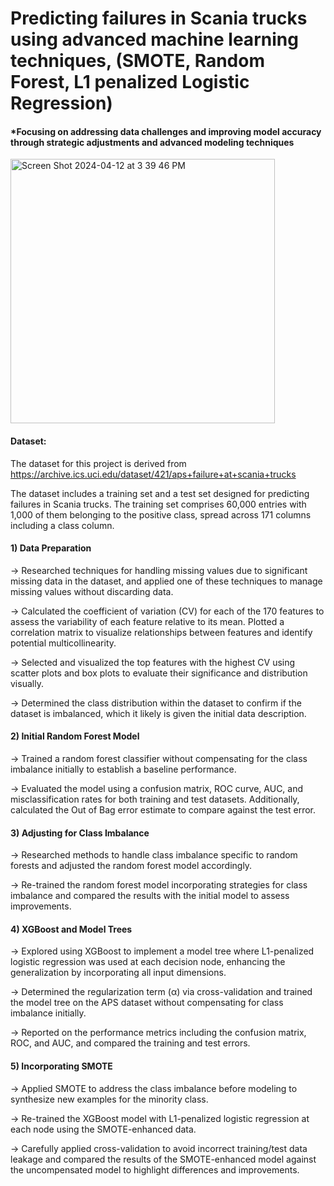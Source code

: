 # Predicting failures in Scania trucks using advanced machine learning techniques, (SMOTE, Random Forest, L1 penalized Logistic Regression) 
#### *Focusing on addressing data challenges and improving model accuracy through strategic adjustments and advanced modeling techniques
<img width="423" alt="Screen Shot 2024-04-12 at 3 39 46 PM" src="https://github.com/niharikaabhange/APS-Failure-in-Trucks-SMOTE-Random-Forest-L1-Logistic-Regression-/assets/73836890/ac4170e2-7476-4e8d-9264-b3cc4e8acad0">

#### Dataset:
The dataset for this project is derived from https://archive.ics.uci.edu/dataset/421/aps+failure+at+scania+trucks

The dataset includes a training set and a test set designed for predicting failures in Scania trucks. The training set comprises 60,000 entries with 1,000 of them belonging to the positive class, spread across 171 columns including a class column.

#### 1) Data Preparation
-> Researched techniques for handling missing values due to significant missing data in the dataset, and applied one of these techniques to manage missing values without discarding data.

-> Calculated the coefficient of variation (CV) for each of the 170 features to assess the variability of each feature relative to its mean.
Plotted a correlation matrix to visualize relationships between features and identify potential multicollinearity.

-> Selected and visualized the top features with the highest CV using scatter plots and box plots to evaluate their significance and distribution visually.

-> Determined the class distribution within the dataset to confirm if the dataset is imbalanced, which it likely is given the initial data description.

#### 2) Initial Random Forest Model
-> Trained a random forest classifier without compensating for the class imbalance initially to establish a baseline performance.

-> Evaluated the model using a confusion matrix, ROC curve, AUC, and misclassification rates for both training and test datasets. Additionally, calculated the Out of Bag error estimate to compare against the test error.

#### 3) Adjusting for Class Imbalance
-> Researched methods to handle class imbalance specific to random forests and adjusted the random forest model accordingly.

-> Re-trained the random forest model incorporating strategies for class imbalance and compared the results with the initial model to assess improvements.

#### 4) XGBoost and Model Trees
-> Explored using XGBoost to implement a model tree where L1-penalized logistic regression was used at each decision node, enhancing the generalization by incorporating all input dimensions.

-> Determined the regularization term (α) via cross-validation and trained the model tree on the APS dataset without compensating for class imbalance initially.

-> Reported on the performance metrics including the confusion matrix, ROC, and AUC, and compared the training and test errors.

#### 5) Incorporating SMOTE
-> Applied SMOTE to address the class imbalance before modeling to synthesize new examples for the minority class.

-> Re-trained the XGBoost model with L1-penalized logistic regression at each node using the SMOTE-enhanced data.

-> Carefully applied cross-validation to avoid incorrect training/test data leakage and compared the results of the SMOTE-enhanced model against the uncompensated model to highlight differences and improvements.
